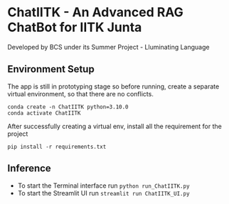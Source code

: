 # ChatIITK - An Advanced RAG ChatBot for IITK Junta

Developed by BCS under its Summer Project - Lluminating Language

## Environment Setup

The app is still in prototyping stage so before running, create a separate virtual environment, so that there are no conflicts.
```
conda create -n ChatIITK python=3.10.0
conda activate ChatIITK
```

After successfully creating a virtual env, install all the requirement for the project

```
pip install -r requirements.txt
```

## Inference

- To start the Terminal interface run `python run_ChatIITK.py`
- To start the Streamlit UI run `streamlit run ChatIITK_UI.py`
